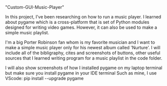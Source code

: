 "Custom-GUI-Music-Player" 

In this project, I've been researching on how to run a music player.
I learned about pygame which is a cross-platform that is set of Python modules designed for writing video games.
However, it can also be used to make a simple music playlist.

I'm a big Porter Robinson fan whom is my favorite musician and I want to make a simple music player only for his newest album called 'Nurture'.
I will include all of the bibligraphy, cites and screenshots of buttons, other useful sources that I learned writing program for a music playlist in the code folder.

I will also show screenshots of how I installed pygame on my laptop terminal but make sure you install pygame in your IDE terminal
Such as mine, I use VScode: pip install --upgrade pygame

